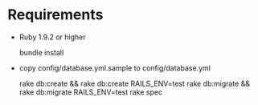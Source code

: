 Requirements
============

- Ruby 1.9.2 or higher

  bundle install

- copy config/database.yml.sample to config/database.yml

  rake db:create && rake db:create RAILS_ENV=test
  rake db:migrate && rake db:migrate RAILS_ENV=test
  rake spec
